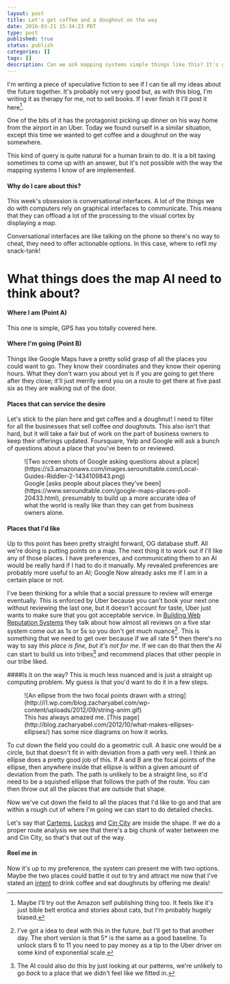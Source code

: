 ```yaml
---
layout: post
title: Let's get coffee and a doughnut on the way
date: 2016-03-21 15:34:23 PDT
type: post
published: true
status: publish
categories: []
tags: []
description: Can we ask mapping systems simple things like this? It's going to be important for conversational interfaces.
---
```


I'm writing a piece of speculative fiction to see if I can tie all my ideas about the future together. It's probably not very good but, as with this blog, I'm writing it as therapy for me, not to sell books. If I ever finish it I'll post it here[^1]. 

One of the bits of it has the protagonist picking up dinner on his way home from the airport in an Uber. Today we found ourself in a similar situation, except this time we wanted to get coffee and a doughnut on the way somewhere.

This kind of query is quite natural for a human brain to do. It is a bit taxing sometimes to come up with an answer, but it's not possible with the way the mapping systems I know of are implemented.

#### Why do I care about this?
This week's obsession is conversational interfaces. A lot of the things we do with computers rely on graphical interfaces to communicate. This means that they can offload a lot of the processing to the visual cortex by displaying a map.

Conversational interfaces are like talking on the phone so there's no way to cheat, they need to offer actionable options. In this case, where to refil my snack-tank!

# What things does the map AI need to think about?

#### Where I am (Point A)
This one is simple, GPS has you totally covered here.

#### Where I'm going (Point B)
Things like Google Maps have a pretty solid grasp of all the places you could want to go. They know their coordinates and they know their opening hours. What they don't warn you about yet is if you are going to get there after they close; it'll just merrily send you on a route to get there at five past six as they are walking out of the door.

#### Places that can service the desire
Let's stick to the plan here and get coffee and a doughnut! I need to filter for all the businesses that sell coffee _and_ doughnuts. This also isn't that hard, but it will take a fair but of work on the part of business owners to keep their offerings updated. Foursquare, Yelp and Google will ask a bunch of questions about a place that you've been to or reviewed.

<figure>
![Two screen shots of Google asking questions about a place](https://s3.amazonaws.com/images.seroundtable.com/Local-Guides-Riddler-2-1434109843.png)
<figcaption>
Google [asks people about places they've been](https://www.seroundtable.com/google-maps-places-poll-20433.html), presumably to build up a more accurate idea of what the world is really like than they can get from business owners alone.
</figcaption>
</figure>

#### Places that I'd like
Up to this point has been pretty straight forward, OG database stuff. All we're doing is putting points on a map. The next thing it to work out if I'll like any of those places. I have preferences, and communicating them to an AI would be really hard if I had to do it manually. My revealed preferences are probably more useful to an AI; Google Now already asks me if I am in a certain place or not. 

I've been thinking for a while that a social pressure to review will emerge eventually. This is enforced by Uber because you can't book your next one without reviewing the last one, but it doesn't account for taste, Uber just wants to make sure that you got acceptable service. In [Building Web Reputation Systems](http://shop.oreilly.com/product/9780596159801.do) they talk about how almost all reviews on a five star system come out as 1s or 5s so you don't get much nuance[^2]. This is something that we need to get over because if we all rate 5* then there's no way to say _this place is fine, but it's not for me_. If we can do that then the AI can start to build us into tribes[^3] and recommend places that other people in our tribe liked.

####Is it on the way?
This is much less nuanced and is just a straight up computing problem. My guess is that you'd want to do it in a few steps. 

<figure class="half-width right">
![An ellipse from the two focal points drawn with a string](http://i1.wp.com/blog.zacharyabel.com/wp-content/uploads/2012/09/string-anim.gif)
<figcaption>
This has always amazed me. [This page](http://blog.zacharyabel.com/2012/10/what-makes-ellipses-ellipses/) has some nice diagrams on how it works.
</figcaption>
</figure>

To cut down the field you could do a geometric cull. A basic one would be a circle, but that doesn't fit in with deviation from a path very well. I think an ellipse does a pretty good job of this. If A and B are the focal points of the ellipse, then anywhere inside that ellipse is within a given amount of deviation from the path. The path is unlikely to be a straight line, so it'd need to be a squished ellipse that follows the path of the route. You can then throw out all the places that are outside that shape.

Now we've cut down the field to all the places that I'd like to go and that are within a rough cut of where I'm going we can start to do detailed checks.

Let's say that [Cartems](http://cartems.com/), [Luckys](http://www.luckysdoughnuts.com/) and [Cin City](http://www.cincitydonuts.com/) are inside the shape. If we do a proper route analysis we see that there's a big chunk of water between me and Cin City, so that's that out of the way.

#### Reel me in

Now it's up to my preference, the system can present me with two options. Maybe the two places could battle it out to try and attract me now that I've stated an [intent](https://en.wikipedia.org/wiki/Intention_economy) to drink coffee and eat doughnuts by offering me deals!



[^1]: Maybe I'll try out the Amazon self publishing thing too. It feels like it's just bible belt erotica and stories about cats, but I'm probably hugely biased.

[^2]: I've got a idea to deal with this in the future, but I'll get to that another day. The short version is that 5* is the same as a good baseline. To unlock stars 6 to 11 you need to pay money as a tip to the Uber driver on some kind of exponential scale.

[^3]: The AI could also do this by just looking at our patterns, we're unlikely to go _back_ to a place that we didn't feel like we fitted in.
